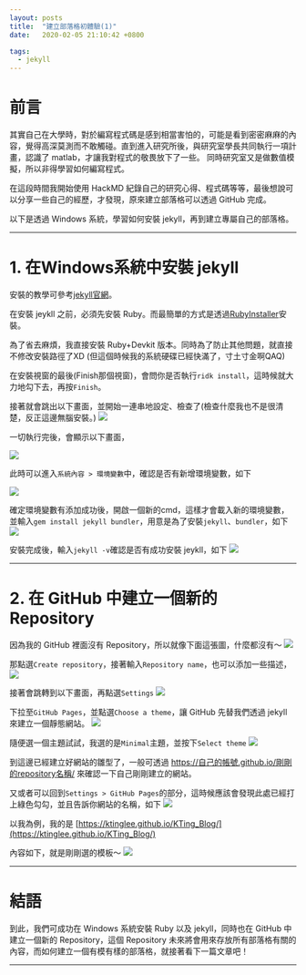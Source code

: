 ```yaml
---
layout: posts
title:  "建立部落格初體驗(1)"
date:   2020-02-05 21:10:42 +0800

tags:
  - jekyll
---
```


# 前言
其實自己在大學時，對於編寫程式碼是感到相當害怕的，可能是看到密密麻麻的內容，覺得高深莫測而不敢觸碰。直到進入研究所後，與研究室學長共同執行一項計畫，認識了 matlab，才讓我對程式的敬畏放下了一些。
同時研究室又是做數值模擬，所以非得學習如何編寫程式。

在這段時間我開始使用 HackMD 紀錄自己的研究心得、程式碼等等，最後想說可以分享一些自己的經歷，才發現，原來建立部落格可以透過 GitHub 完成。

以下是透過 Windows 系統，學習如何安裝 jekyll，再到建立專屬自己的部落格。

---

# 1. 在Windows系統中安裝 jekyll
安裝的教學可參考[jekyll官網](https://jekyllrb.com/docs/installation/windows/)。

在安裝 jeykll 之前，必須先安裝 Ruby。而最簡單的方式是透過[RubyInstaller](https://rubyinstaller.org/)安裝。

為了省去麻煩，我直接安裝 Ruby+Devkit 版本。同時為了防止其他問題，就直接不修改安裝路徑了XD
(但這個時候我的系統硬碟已經快滿了，寸土寸金啊QAQ)

在安裝視窗的最後(Finish那個視窗)，會問你是否執行`ridk install`，這時候就大力地勾下去，再按`Finish`。

接著就會跳出以下畫面，並開始一連串地設定、檢查了(檢查什麼我也不是很清楚，反正這邊無腦安裝。)
![](https://i.imgur.com/k1O08mL.png)

一切執行完後，會顯示以下畫面，

![](https://i.imgur.com/kXjGJvT.png)

此時可以進入`系統內容 > 環境變數`中，確認是否有新增環境變數，如下

![](https://i.imgur.com/KxvJuTv.png)

確定環境變數有添加成功後，開啟一個新的cmd，這樣才會載入新的環境變數，並輸入`gem install jekyll bundler`，用意是為了安裝`jekyll`、`bundler`，如下
![](https://i.imgur.com/8vGmTeA.png)

安裝完成後，輸入`jekyll -v`確認是否有成功安裝 jeykll，如下
![](https://i.imgur.com/al2TvDU.png)

---

# 2. 在 GitHub 中建立一個新的 Repository
因為我的 GitHub 裡面沒有 Repository，所以就像下面這張圖，什麼都沒有～
![](https://i.imgur.com/3PRi2X9.png)

那點選`Create repository`，接著輸入`Repository name`，也可以添加一些描述，
![](https://i.imgur.com/upS3Q1a.png)

接著會跳轉到以下畫面，再點選`Settings`
![](https://i.imgur.com/GbUIHBA.png)

下拉至`GitHub Pages`，並點選`Choose a theme`，讓 GitHub 先替我們透過 jekyll 來建立一個靜態網站。
![](https://i.imgur.com/dzeBxyr.png)

隨便選一個主題試試，我選的是`Minimal`主題，並按下`Select theme`
![](https://i.imgur.com/QWdPBW1.png)

到這邊已經建立好網站的雛型了，一般可透過
https://自己的帳號.github.io/剛剛的repository名稱/
來確認一下自己剛剛建立的網站。

又或者可以回到`Settings > GitHub Pages`的部分，這時候應該會發現此處已經打上綠色勾勾，並且告訴你網站的名稱，如下
![](https://i.imgur.com/OANW1EH.png)

以我為例，我的是
[https://ktinglee.github.io/KTing_Blog/](https://ktinglee.github.io/KTing_Blog/)

內容如下，就是剛剛選的模板～
![](https://i.imgur.com/U2zFN2b.png)

---

# 結語
到此，我們可成功在 Windows 系統安裝 Ruby 以及 jekyll，同時也在 GitHub 中建立一個新的 Repository，這個 Repository 未來將會用來存放所有部落格有關的內容，而如何建立一個有模有樣的部落格，就接著看下一篇文章吧！

---





